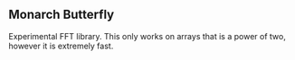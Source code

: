 ## Monarch Butterfly

Experimental FFT library. This only works on arrays that is a power of two, however it is extremely fast.
